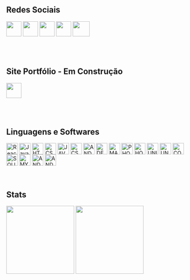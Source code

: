 <h2>Redes Sociais</h2>
<div>
  <a href="https://www.instagram.com/v.h.t.c" target="_blank"><img width="40px" height="40px" src="https://vhtc.netlify.app/redes_sociais/insta.png" target="_blank"></a>
  <a href="https://wa.me/5571987881607?text=Ol%C3%A1!%20Gostaria%20de%20saber%20mais%20informa%C3%A7%C3%B5es." target="_blank"><img width="40px" height="40px" src="https://vhtc.netlify.app/redes_sociais/wtts.png" target="_blank"></a>
  <a href="https://www.github.com/v.h.t.c" target="_blank"><img width="40px" height="40px" src="https://vhtc.netlify.app/redes_sociais/git.png" target="_blank"></a>
  <a href="mailto:victor.tuy@hotmail.com?subject=Ol%C3%A1!%20Gostaria%20de%20saber%20mais%20informa%C3%A7%C3%B5es." target="_blank"><img width="40px" height="40px" src="https://vhtc.netlify.app/redes_sociais/email.png" target="_blank"></a>
  <a href="https://www.youtube.com/channel/UCh7RtjZyv-05IzHYN-8O3Nw" target="_blank"><img width="45px" height="40px" src="https://vhtc.netlify.app/redes_sociais/youtube.png" target="_blank"></a>
  
  <br> </br>
</div>
<h2>Site Portfólio - Em Construção  </h2>
<div>
  <a href="https://vhtc.netlify.app/" target="_blank"><img width="40px" height="40px" src="https://vhtc.netlify.app/redes_sociais/site.png" target="_blank"></a>
  
</div>  
   	

<br> </br>
<h2>Linguagens e Softwares</h2>
<div style:"display: inline_block">
    <img align="center" alt="ReactJs" height="30" src="https://cdn.jsdelivr.net/gh/devicons/devicon/icons/react/react-original.svg" />
    <img align="center" alt="Javascript" height="30" src="https://cdn.jsdelivr.net/gh/devicons/devicon/icons/javascript/javascript-original.svg" />
      <img align="center" alt="HTML5" height="30" src="https://cdn.jsdelivr.net/gh/devicons/devicon/icons/html5/html5-original.svg" />
  <img align="center" alt="CSS3" height="30" src="https://cdn.jsdelivr.net/gh/devicons/devicon/icons/css3/css3-original.svg" />
  <img align="center" alt="JAVA" height="30" src="https://cdn.jsdelivr.net/gh/devicons/devicon/icons/java/java-original.svg" />
  <img align="center" alt="CSHARP" height="30" src="https://cdn.jsdelivr.net/gh/devicons/devicon/icons/csharp/csharp-original.svg" />
  <img align="center" alt="ANDROID" height="30" src="https://cdn.jsdelivr.net/gh/devicons/devicon/icons/android/android-original.svg" />
  <img align="center" alt="DELPHI" height="30" src="https://vhtc.netlify.app/softwares/delphi.png" />
  <img align="center" alt="MAYA" height="30" src="https://vhtc.netlify.app/softwares/maya.png" />
  <img align="center" alt="PHOTOSHOP" height="30" src="https://vhtc.netlify.app/softwares/photoshop.png" />
  <img align="center" alt="HOMESTYLER" height="30" src="https://vhtc.netlify.app/softwares/homestyler.png" />
  <img align="center" alt="UNITY" height="30" src="https://vhtc.netlify.app/softwares/unity.png" />
  <img align="center" alt="UNREAL" height="30" src="https://vhtc.netlify.app/softwares/unreal.png" />
  <img align="center" alt="CONSTRUCT" height="30" src="https://vhtc.netlify.app/softwares/construct.png" />
  <img align="center" alt="SQLITE" height="30" src="https://vhtc.netlify.app/softwares/sqlite.png" />
  <img align="center" alt="MYSQL" height="30" src="https://cdn.jsdelivr.net/gh/devicons/devicon/icons/mysql/mysql-original.svg" />
  <img align="center" alt="ANDROID" height="30" src="https://cdn.jsdelivr.net/gh/devicons/devicon/icons/canva/canva-original.svg" />
  <img align="center" alt="ANDROID" height="30" src="https://cdn.jsdelivr.net/gh/devicons/devicon/icons/linux/linux-original.svg" />
  
  
  
</div>
<br> </br>
<h2>Stats</h2>

<div>
  <img align="center" height="180em" src="https://github-readme-stats.vercel.app/api?username=vhtc&show_icons=true&theme=radical" />
  <img align="center" height="180em" src="https://github-readme-stats.vercel.app/api/top-langs/?username=vhtc&layout=compact&theme=radical" />
</div>
